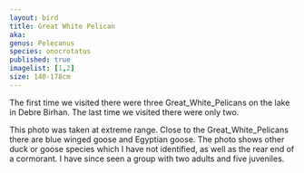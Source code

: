 ```yaml
---
layout: bird
title: Great White Pelican
aka: 
genus: Pelecanus
species: onocrotatus
published: true
imagelist: [1,2]
size: 140-178cm
---
```


The first time we visited there were three Great_White_Pelicans on the lake in Debre Birhan. The last time we visited there were only two.

 This photo was taken at extreme range. Close to the Great_White_Pelicans there are blue winged goose and Egyptian goose. The photo shows other duck or goose species which I have not identified, as well as the rear end of a cormorant. I have since seen a group with two adults and five juveniles.
